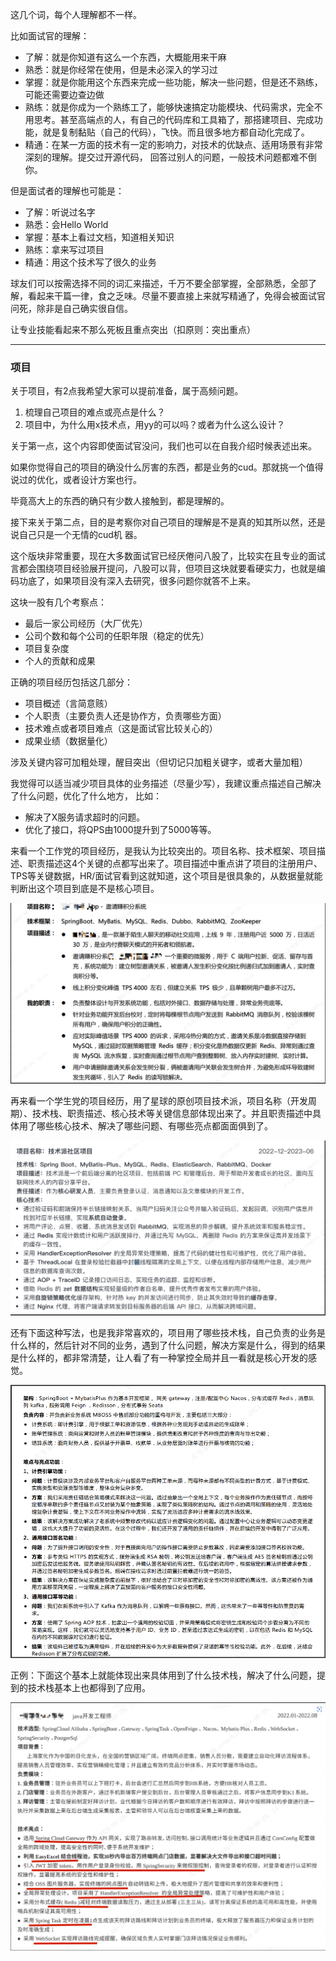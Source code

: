这几个词，每个人理解都不一样。

比如面试官的理解：
- 了解：就是你知道有这么一个东西，大概能用来干麻
- 熟悉：就是你经常在使用，但是未必深入的学习过
- 掌握：就是你能用这个东西来完成一些功能，解决一些问题，但是还不熟练，可能还需要边查边做
- 熟练：就是你成为一个熟练工了，能够快速搞定功能模块、代码需求，完全不用思考。甚至高端点的人，有自己的代码库和工具箱了，那搭建项目、完成功能，就是复制黏贴（自己的代码），飞快。而且很多地方都自动化完成了。
- 精通：在某一方面的技术有一定的影响力，对技术的优缺点、适用场景有非常深刻的理解。提交过开源代码，
回答过别人的问题，一般技术问题都难不倒你。

但是面试者的理解也可能是：
- 了解：听说过名字
- 熟悉：会Hello World
- 掌握：基本上看过文档，知道相关知识
- 熟练：拿来写过项目
- 精通：用这个技术写了很久的业务

球友们可以按需选择不同的词汇来描述，千万不要全部掌握，全部熟悉，全部了解，看起来干篇一律，食之乏味。尽量不要直接上来就写精通了，免得会被面试官问死，除非是自己确实很自信。

让专业技能看起来不那么死板且重点突出（扣原则：突出重点）

---

### 项目

关于项目，有2点我希望大家可以提前准备，属于高频问题。
1. 梳理自己项目的难点或亮点是什么？
2. 项目中，为什么用x技术点，用yy的可以吗？或者为什么这么设计？

关于第一点，这个内容即使面试官没问，我们也可以在自我介绍时候表述出来。

如果你觉得自己的项目的确没什么厉害的东西，都是业务的cud。那就挑一个值得说过的优化，或者设计方案也行。

毕竟高大上的东西的确只有少数人接触到，都是理解的。


接下来关于第二点，目的是考察你对自己项目的理解是不是真的知其所以然，还是说自己只是一个无情的cud机
器。


这个版块非常重要，现在大多数面试官已经厌倦问八股了，比较实在且专业的面试言都会围绕项目经验展开提问，八股可以背，但项目这块就要看硬实力，也就是编码功底了，如果项目没有深入去研究，很多问题你就答不上来。

这块一股有几个考察点：
- 最后一家公司经历（大厂优先）
- 公司个数和每个公司的任职年限（稳定的优先）
- 项目复杂度
- 个人的贡献和成果
  
正确的项目经历包括这几部分：
- 项目概述（言简意赅）
- 个人职责（主要负责人还是协作方，负责哪些方面）
- 技术难点或者项目难点（这是面试官比较关心的）
- 成果业绩（数据量化）
  
涉及关键内容可加粗处理，醒目突出（但切记只加粗关键字，或者大量加粗）


我觉得可以适当减少项目具体的业务描述（尽量少写），我建议重点描述自己解决了什么问题，优化了什么地方，
比如：
- 解决了X服务请求超时的问题。
- 优化了接口，将QPS由1000提升到了5000等等。

来看一个工作党的项目经历，是我认为比较突出的。项目名称、技术框架、项目描述、职责描述这4个关键的点都写出来了。项目描述中重点讲了项目的注册用户、TPS等关键数据，HR/面试官看到这就知道，这个项目是很具象的，从数据量就能判断出这个项目到底是不是核心项目。

![](../images/简历项目1.png)

再来看一个学生党的项目经历，用了星球的原创项目技术派，项目名称（开发周期）、技术栈、职责描述、核心技术等关键信息部体现出来了。并且职责描述中具体用了哪些核心技术、解决了哪些问题、有哪些亮点都面面俱到了。

![](../images/简历项目2.png)


还有下面这种写法，也是我非常喜欢的，项目用了哪些技术栈，自己负责的业务是什么样的，然后针对不同的业务，遇到了什么问题，解决方案是什么，得到的结果是什么样的，都非常清楚，让人看了有一种掌控全局并且一看就是核心开发的感觉。

![](../images/简历项目3.png)

正例：下面这个基本上就能体现出来具体用到了什么技术栈，解决了什么问题，提到的技术栈基本上也都得到了应用。

![](../images/简历项目4.png)








